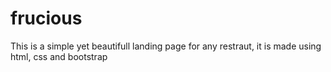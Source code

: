 # frucious
This is a simple yet beautifull landing page for any restraut, it is made using
html, css and bootstrap

